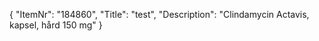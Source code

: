 {
  "ItemNr": "184860",
  "Title": "test",
  "Description": "Clindamycin Actavis, kapsel, hård 150 mg"
}
